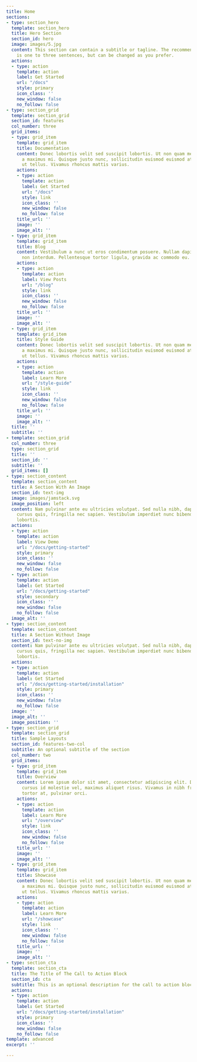 ```yaml
---
title: Home
sections:
- type: section_hero
  template: section_hero
  title: Hero Section
  section_id: hero
  image: images/5.jpg
  content: This section can contain a subtitle or tagline. The recommended length
    is one to three sentences, but can be changed as you prefer.
  actions:
  - type: action
    template: action
    label: Get Started
    url: "/docs"
    style: primary
    icon_class: ''
    new_window: false
    no_follow: false
- type: section_grid
  template: section_grid
  section_id: features
  col_number: three
  grid_items:
  - type: grid_item
    template: grid_item
    title: Documentation
    content: Donec lobortis velit sed suscipit lobortis. Ut non quam metus. Nullam
      a maximus mi. Quisque justo nunc, sollicitudin euismod euismod at, tincidunt
      ut tellus. Vivamus rhoncus mattis varius.
    actions:
    - type: action
      template: action
      label: Get Started
      url: "/docs"
      style: link
      icon_class: ''
      new_window: false
      no_follow: false
    title_url: ''
    image: ''
    image_alt: ''
  - type: grid_item
    template: grid_item
    title: Blog
    content: Vestibulum a nunc ut eros condimentum posuere. Nullam dapibus quis nunc
      non interdum. Pellentesque tortor ligula, gravida ac commodo eu.
    actions:
    - type: action
      template: action
      label: View Posts
      url: "/blog"
      style: link
      icon_class: ''
      new_window: false
      no_follow: false
    title_url: ''
    image: ''
    image_alt: ''
  - type: grid_item
    template: grid_item
    title: Style Guide
    content: Donec lobortis velit sed suscipit lobortis. Ut non quam metus. Nullam
      a maximus mi. Quisque justo nunc, sollicitudin euismod euismod at, tincidunt
      ut tellus. Vivamus rhoncus mattis varius.
    actions:
    - type: action
      template: action
      label: Learn More
      url: "/style-guide"
      style: link
      icon_class: ''
      new_window: false
      no_follow: false
    title_url: ''
    image: ''
    image_alt: ''
  title: ''
  subtitle: ''
- template: section_grid
  col_number: three
  type: section_grid
  title: ''
  section_id: ''
  subtitle: ''
  grid_items: []
- type: section_content
  template: section_content
  title: A Section With An Image
  section_id: text-img
  image: images/jamstack.svg
  image_position: left
  content: Nam pulvinar ante eu ultricies volutpat. Sed nulla nibh, dapibus sit amet
    cursus quis, fringilla nec sapien. Vestibulum imperdiet nunc bibendum consectetur
    lobortis.
  actions:
  - type: action
    template: action
    label: View Demo
    url: "/docs/getting-started"
    style: primary
    icon_class: ''
    new_window: false
    no_follow: false
  - type: action
    template: action
    label: Get Started
    url: "/docs/getting-started"
    style: secondary
    icon_class: ''
    new_window: false
    no_follow: false
  image_alt: ''
- type: section_content
  template: section_content
  title: A Section Without Image
  section_id: text-no-img
  content: Nam pulvinar ante eu ultricies volutpat. Sed nulla nibh, dapibus sit amet
    cursus quis, fringilla nec sapien. Vestibulum imperdiet nunc bibendum consectetur
    lobortis.
  actions:
  - type: action
    template: action
    label: Get Started
    url: "/docs/getting-started/installation"
    style: primary
    icon_class: ''
    new_window: false
    no_follow: false
  image: ''
  image_alt: ''
  image_position: ''
- type: section_grid
  template: section_grid
  title: Sample Layouts
  section_id: features-two-col
  subtitle: An optional subtitle of the section
  col_number: two
  grid_items:
  - type: grid_item
    template: grid_item
    title: Overview
    content: Lorem ipsum dolor sit amet, consectetur adipiscing elit. Donec nisl ligula,
      cursus id molestie vel, maximus aliquet risus. Vivamus in nibh fringilla, fringilla
      tortor at, pulvinar orci.
    actions:
    - type: action
      template: action
      label: Learn More
      url: "/overview"
      style: link
      icon_class: ''
      new_window: false
      no_follow: false
    title_url: ''
    image: ''
    image_alt: ''
  - type: grid_item
    template: grid_item
    title: Showcase
    content: Donec lobortis velit sed suscipit lobortis. Ut non quam metus. Nullam
      a maximus mi. Quisque justo nunc, sollicitudin euismod euismod at, tincidunt
      ut tellus. Vivamus rhoncus mattis varius.
    actions:
    - type: action
      template: action
      label: Learn More
      url: "/showcase"
      style: link
      icon_class: ''
      new_window: false
      no_follow: false
    title_url: ''
    image: ''
    image_alt: ''
- type: section_cta
  template: section_cta
  title: The Title of The Call to Action Block
  section_id: cta
  subtitle: This is an optional description for the call to action block.
  actions:
  - type: action
    template: action
    label: Get Started
    url: "/docs/getting-started/installation"
    style: primary
    icon_class: ''
    new_window: false
    no_follow: false
template: advanced
excerpt: ''

---
```

